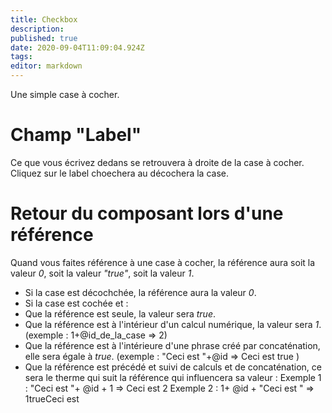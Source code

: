 ```yaml
---
title: Checkbox
description: 
published: true
date: 2020-09-04T11:09:04.924Z
tags: 
editor: markdown
---
```


Une simple case à cocher.

# Champ "Label"
Ce que vous écrivez dedans se retrouvera à droite de la case à cocher. Cliquez sur le label choechera au décochera la case.

# Retour du composant lors d'une référence
Quand vous faites référence à une case à cocher, la référence aura soit la valeur *0*, soit la valeur *"true"*, soit la valeur *1*.
+ Si la case est décochchée, la référence aura la valeur *0*.
+ Si la case est cochée et :
+ Que la référence est seule, la valeur sera *true*.
+ Que la référence est à l'intérieur d'un calcul numérique, la valeur sera *1*. (exemple : 1+@id_de_la_case => 2)
+ Que la référence est à l'intérieure d'une phrase créé par concaténation, elle sera égale à *true*. (exemple : "Ceci est "+@id => Ceci est true )
+ Que la référence est précédé et suivi de calculs et de concaténation, ce sera le therme qui suit la référence qui influencera sa valeur : Exemple 1 : "Ceci est "+ @id + 1 => Ceci est 2 Exemple 2 : 1+ @id + "Ceci est " => 1trueCeci est 
